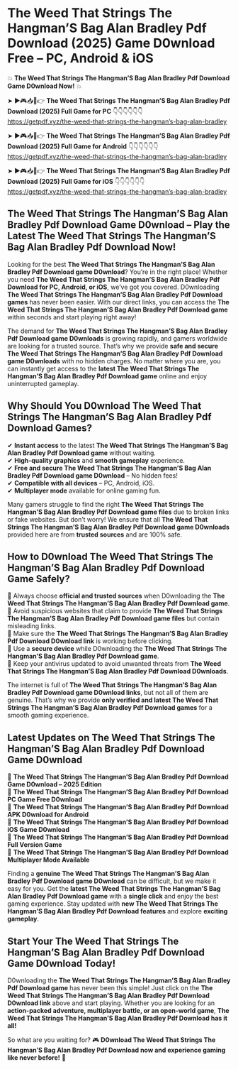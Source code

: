 # The Weed That Strings The Hangman’S Bag Alan Bradley Pdf Download (2025) Game D0wnload Free – PC, Android & iOS

💥 **The Weed That Strings The Hangman’S Bag Alan Bradley Pdf Download Game D0wnload Now!** 💥  

➤ ►🎮📥📱👉 **The Weed That Strings The Hangman’S Bag Alan Bradley Pdf Download (2025) Full Game for PC** 👇👇👇👇👇👇  
https://getpdf.xyz/the-weed-that-strings-the-hangman’s-bag-alan-bradley  

➤ ►🎮📥📱👉 **The Weed That Strings The Hangman’S Bag Alan Bradley Pdf Download (2025) Full Game for Android** 👇👇👇👇👇👇  
https://getpdf.xyz/the-weed-that-strings-the-hangman’s-bag-alan-bradley  

➤ ►🎮📥📱👉 **The Weed That Strings The Hangman’S Bag Alan Bradley Pdf Download (2025) Full Game for iOS** 👇👇👇👇👇👇  
https://getpdf.xyz/the-weed-that-strings-the-hangman’s-bag-alan-bradley  

## The Weed That Strings The Hangman’S Bag Alan Bradley Pdf Download Game D0wnload – Play the Latest The Weed That Strings The Hangman’S Bag Alan Bradley Pdf Download Now!

Looking for the best **The Weed That Strings The Hangman’S Bag Alan Bradley Pdf Download game D0wnload**? You’re in the right place! Whether you need **The Weed That Strings The Hangman’S Bag Alan Bradley Pdf Download for PC, Android, or iOS**, we’ve got you covered. D0wnloading **The Weed That Strings The Hangman’S Bag Alan Bradley Pdf Download games** has never been easier. With our direct links, you can access the **The Weed That Strings The Hangman’S Bag Alan Bradley Pdf Download game** within seconds and start playing right away!  

The demand for **The Weed That Strings The Hangman’S Bag Alan Bradley Pdf Download game D0wnloads** is growing rapidly, and gamers worldwide are looking for a trusted source. That’s why we provide **safe and secure The Weed That Strings The Hangman’S Bag Alan Bradley Pdf Download game D0wnloads** with no hidden charges. No matter where you are, you can instantly get access to the **latest The Weed That Strings The Hangman’S Bag Alan Bradley Pdf Download game** online and enjoy uninterrupted gameplay.  

## **Why Should You D0wnload The Weed That Strings The Hangman’S Bag Alan Bradley Pdf Download Games?**  

✔ **Instant access** to the latest **The Weed That Strings The Hangman’S Bag Alan Bradley Pdf Download game** without waiting.  
✔ **High-quality graphics** and **smooth gameplay** experience.  
✔ **Free and secure The Weed That Strings The Hangman’S Bag Alan Bradley Pdf Download game D0wnload** – No hidden fees!  
✔ **Compatible with all devices** – PC, Android, iOS.  
✔ **Multiplayer mode** available for online gaming fun.  

Many gamers struggle to find the right **The Weed That Strings The Hangman’S Bag Alan Bradley Pdf Download game files** due to broken links or fake websites. But don’t worry! We ensure that all **The Weed That Strings The Hangman’S Bag Alan Bradley Pdf Download game D0wnloads** provided here are from **trusted sources** and are 100% safe.  

## **How to D0wnload The Weed That Strings The Hangman’S Bag Alan Bradley Pdf Download Game Safely?**  

📌 Always choose **official and trusted sources** when D0wnloading the **The Weed That Strings The Hangman’S Bag Alan Bradley Pdf Download game**.  
📌 Avoid suspicious websites that claim to provide **The Weed That Strings The Hangman’S Bag Alan Bradley Pdf Download game files** but contain misleading links.  
📌 Make sure the **The Weed That Strings The Hangman’S Bag Alan Bradley Pdf Download D0wnload link** is working before clicking.  
📌 Use a **secure device** while D0wnloading the **The Weed That Strings The Hangman’S Bag Alan Bradley Pdf Download game**.  
📌 Keep your antivirus updated to avoid unwanted threats from **The Weed That Strings The Hangman’S Bag Alan Bradley Pdf Download D0wnloads**.  

The internet is full of **The Weed That Strings The Hangman’S Bag Alan Bradley Pdf Download game D0wnload links**, but not all of them are genuine. That’s why we provide **only verified and latest The Weed That Strings The Hangman’S Bag Alan Bradley Pdf Download games** for a smooth gaming experience.  

## **Latest Updates on The Weed That Strings The Hangman’S Bag Alan Bradley Pdf Download Game D0wnload**  

🔹 **The Weed That Strings The Hangman’S Bag Alan Bradley Pdf Download Game D0wnload – 2025 Edition**  
🔹 **The Weed That Strings The Hangman’S Bag Alan Bradley Pdf Download PC Game Free D0wnload**  
🔹 **The Weed That Strings The Hangman’S Bag Alan Bradley Pdf Download APK D0wnload for Android**  
🔹 **The Weed That Strings The Hangman’S Bag Alan Bradley Pdf Download iOS Game D0wnload**  
🔹 **The Weed That Strings The Hangman’S Bag Alan Bradley Pdf Download Full Version Game**  
🔹 **The Weed That Strings The Hangman’S Bag Alan Bradley Pdf Download Multiplayer Mode Available**  

Finding a **genuine The Weed That Strings The Hangman’S Bag Alan Bradley Pdf Download game D0wnload** can be difficult, but we make it easy for you. Get the **latest The Weed That Strings The Hangman’S Bag Alan Bradley Pdf Download game** with a **single click** and enjoy the best gaming experience. Stay updated with **new The Weed That Strings The Hangman’S Bag Alan Bradley Pdf Download features** and explore **exciting gameplay**.  

## **Start Your The Weed That Strings The Hangman’S Bag Alan Bradley Pdf Download Game D0wnload Today!**  

D0wnloading the **The Weed That Strings The Hangman’S Bag Alan Bradley Pdf Download game** has never been this simple! Just click on the **The Weed That Strings The Hangman’S Bag Alan Bradley Pdf Download D0wnload link** above and start playing. Whether you are looking for an **action-packed adventure, multiplayer battle, or an open-world game**, **The Weed That Strings The Hangman’S Bag Alan Bradley Pdf Download has it all!**  

So what are you waiting for? 🎮 **D0wnload The Weed That Strings The Hangman’S Bag Alan Bradley Pdf Download now and experience gaming like never before!** 🚀  
